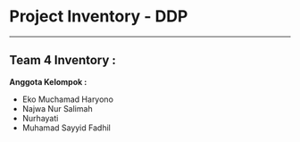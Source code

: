 # Project Inventory - DDP
<hr>
<h2>Team 4 Inventory :</h2> 

<b>Anggota Kelompok : </b>

 * Eko Muchamad Haryono
 * Najwa Nur Salimah 
 * Nurhayati 
 * Muhamad Sayyid Fadhil
